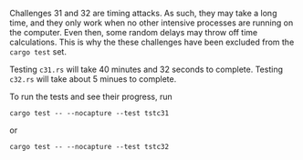 Challenges 31 and 32 are timing attacks. As such, they may take a long
time, and they only work when no other intensive processes are running on the
computer. Even then, some random delays may throw off time calculations. This is
why the these challenges have been excluded from the `cargo test` set.

Testing `c31.rs` will take 40 minutes and 32 seconds to complete.
Testing `c32.rs` will take about 5 minues to complete.

To run the tests and see their progress, run

`cargo test -- --nocapture --test tstc31`

or

``cargo test -- --nocapture --test tstc32``
